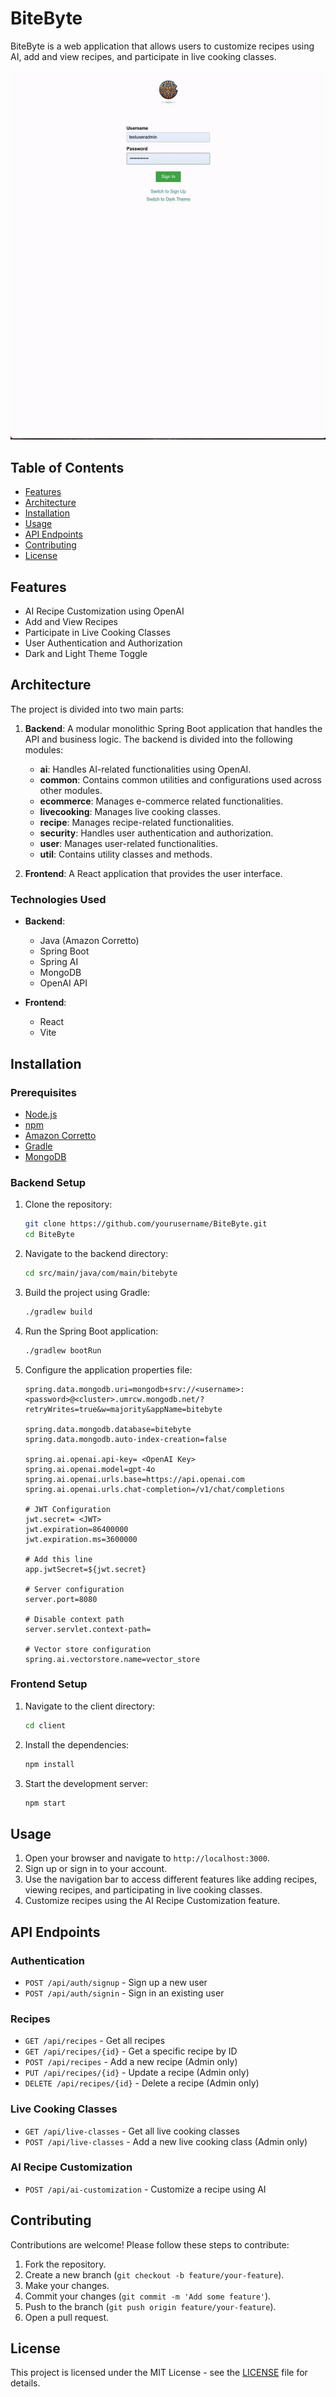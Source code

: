 # BiteByte

BiteByte is a web application that allows users to customize recipes using AI, add and view recipes, and participate in live cooking classes.

![Demo of the app](/demobitebyte.gif)

## Table of Contents

- [Features](#features)
- [Architecture](#architecture)
- [Installation](#installation)
- [Usage](#usage)
- [API Endpoints](#api-endpoints)
- [Contributing](#contributing)
- [License](#license)

## Features

- AI Recipe Customization using OpenAI
- Add and View Recipes
- Participate in Live Cooking Classes
- User Authentication and Authorization
- Dark and Light Theme Toggle

## Architecture

The project is divided into two main parts:

1. **Backend**: A modular monolithic Spring Boot application that handles the API and business logic. The backend is divided into the following modules:
    - **ai**: Handles AI-related functionalities using OpenAI.
    - **common**: Contains common utilities and configurations used across other modules.
    - **ecommerce**: Manages e-commerce related functionalities.
    - **livecooking**: Manages live cooking classes.
    - **recipe**: Manages recipe-related functionalities.
    - **security**: Handles user authentication and authorization.
    - **user**: Manages user-related functionalities.
    - **util**: Contains utility classes and methods.

2. **Frontend**: A React application that provides the user interface.

### Technologies Used

- **Backend**:
  - Java (Amazon Corretto)
  - Spring Boot
  - Spring AI
  - MongoDB
  - OpenAI API

- **Frontend**:
  - React
  - Vite

## Installation

### Prerequisites

- [Node.js](https://nodejs.org/)
- [npm](https://www.npmjs.com/)
- [Amazon Corretto](https://aws.amazon.com/corretto/)
- [Gradle](https://gradle.org/)
- [MongoDB](https://www.mongodb.com/)

### Backend Setup

1. Clone the repository:
    ```sh
    git clone https://github.com/yourusername/BiteByte.git
    cd BiteByte
    ```

2. Navigate to the backend directory:
    ```sh
    cd src/main/java/com/main/bitebyte
    ```

3. Build the project using Gradle:
    ```sh
    ./gradlew build
    ```

4. Run the Spring Boot application:
    ```sh
    ./gradlew bootRun
    ```

5. Configure the application properties file:
    ```properties
    spring.data.mongodb.uri=mongodb+srv://<username>:<password>@<cluster>.umrcw.mongodb.net/?retryWrites=true&w=majority&appName=bitebyte

    spring.data.mongodb.database=bitebyte
    spring.data.mongodb.auto-index-creation=false

    spring.ai.openai.api-key= <OpenAI Key>
    spring.ai.openai.model=gpt-4o
    spring.ai.openai.urls.base=https://api.openai.com
    spring.ai.openai.urls.chat-completion=/v1/chat/completions

    # JWT Configuration
    jwt.secret= <JWT>
    jwt.expiration=86400000
    jwt.expiration.ms=3600000

    # Add this line
    app.jwtSecret=${jwt.secret}

    # Server configuration
    server.port=8080

    # Disable context path
    server.servlet.context-path=

    # Vector store configuration
    spring.ai.vectorstore.name=vector_store
    ```

### Frontend Setup

1. Navigate to the client directory:
    ```sh
    cd client
    ```

2. Install the dependencies:
    ```sh
    npm install
    ```

3. Start the development server:
    ```sh
    npm start
    ```

## Usage

1. Open your browser and navigate to `http://localhost:3000`.
2. Sign up or sign in to your account.
3. Use the navigation bar to access different features like adding recipes, viewing recipes, and participating in live cooking classes.
4. Customize recipes using the AI Recipe Customization feature.

## API Endpoints

### Authentication

- `POST /api/auth/signup` - Sign up a new user
- `POST /api/auth/signin` - Sign in an existing user

### Recipes

- `GET /api/recipes` - Get all recipes
- `GET /api/recipes/{id}` - Get a specific recipe by ID
- `POST /api/recipes` - Add a new recipe (Admin only)
- `PUT /api/recipes/{id}` - Update a recipe (Admin only)
- `DELETE /api/recipes/{id}` - Delete a recipe (Admin only)

### Live Cooking Classes

- `GET /api/live-classes` - Get all live cooking classes
- `POST /api/live-classes` - Add a new live cooking class (Admin only)

### AI Recipe Customization

- `POST /api/ai-customization` - Customize a recipe using AI

## Contributing

Contributions are welcome! Please follow these steps to contribute:

1. Fork the repository.
2. Create a new branch (`git checkout -b feature/your-feature`).
3. Make your changes.
4. Commit your changes (`git commit -m 'Add some feature'`).
5. Push to the branch (`git push origin feature/your-feature`).
6. Open a pull request.

## License

This project is licensed under the MIT License - see the [LICENSE](LICENSE) file for details.